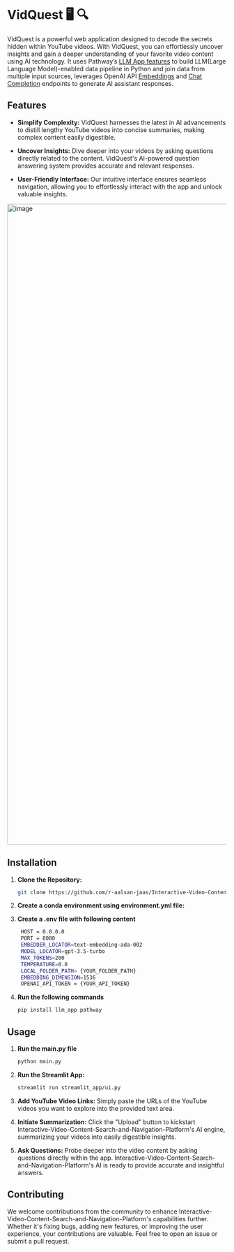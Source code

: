 # VidQuest 🖥️ 🔍

VidQuest is a powerful web application designed to decode the secrets hidden within YouTube videos. With VidQuest, you can effortlessly uncover insights and gain a deeper understanding of your favorite video content using AI technology. It uses Pathway’s [LLM App features](https://github.com/pathwaycom/llm-app) to build LLM(Large Language Model)-enabled data pipeline in Python and join data from multiple input sources, leverages OpenAI API [Embeddings](https://platform.openai.com/docs/api-reference/embeddings) and [Chat Completion](https://platform.openai.com/docs/api-reference/completions) endpoints to generate AI assistant responses.

## Features

- **Simplify Complexity:** VidQuest harnesses the latest in AI advancements to distill lengthy YouTube videos into concise summaries, making complex content easily digestible.
  
- **Uncover Insights:** Dive deeper into your videos by asking questions directly related to the content. VidQuest's AI-powered question answering system provides accurate and relevant responses.
  
- **User-Friendly Interface:** Our intuitive interface ensures seamless navigation, allowing you to effortlessly interact with the app and unlock valuable insights.

<img width="1467" alt="image" src="https://github.com/r-aalsan-jaas/Interactive-Video-Content-Search-and-Navigation-Platform.git">
  

## Installation
1. **Clone the Repository:**
    ```bash
    git clone https://github.com/r-aalsan-jaas/Interactive-Video-Content-Search-and-Navigation-Platform.git
    ```
    
2. **Create a conda environment using environment.yml file:**
3. **Create a .env file with following content**
   ```bash
    HOST = 0.0.0.0
    PORT = 8080
    EMBEDDER_LOCATOR=text-embedding-ada-002
    MODEL_LOCATOR=gpt-3.5-turbo
    MAX_TOKENS=200
    TEMPERATURE=0.0
    LOCAL_FOLDER_PATH= {YOUR_FOLDER_PATH}
    EMBEDDING_DIMENSION=1536
    OPENAI_API_TOKEN = {YOUR_API_TOKEN}
    ```
4. **Run the following commands**
   ```bash
   pip install llm_app pathway
    ```

## Usage

1. **Run the main.py file**
    ```bash
    python main.py
    ```
    
2. **Run the Streamlit App:**
    ```bash
    streamlit run streamlit_app/ui.py
    ```
    
3. **Add YouTube Video Links:**
    Simply paste the URLs of the YouTube videos you want to explore into the provided text area.
  
4. **Initiate Summarization:**
    Click the "Upload" button to kickstart Interactive-Video-Content-Search-and-Navigation-Platform's AI engine, summarizing your videos into easily digestible insights.
  
5. **Ask Questions:**
    Probe deeper into the video content by asking questions directly within the app. Interactive-Video-Content-Search-and-Navigation-Platform's AI is ready to provide accurate and insightful answers.

## Contributing

We welcome contributions from the community to enhance Interactive-Video-Content-Search-and-Navigation-Platform's capabilities further. Whether it's fixing bugs, adding new features, or improving the user experience, your contributions are valuable. Feel free to open an issue or submit a pull request.



